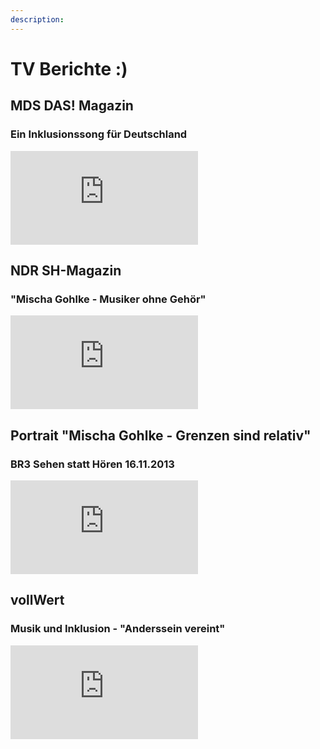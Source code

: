 ```yaml
---
description: 
---
```

# TV Berichte :)

## MDS DAS! Magazin
### Ein Inklusionssong für Deutschland


<div class="relative w-full pb-16/9">
<iframe src="https://www.youtube.com/embed/BPQpJT0kyMw?feature=oembed&origin=https://grenzen-sind-relativ.appinteractive.vercel.app" class="w-full h-full absolute" frameborder="0" allowFullscreen></iframe>
</div>


## NDR SH-Magazin
### "Mischa Gohlke - Musiker ohne Gehör"

<div class="relative w-full pb-16/9">
<iframe src="https://www.youtube.com/embed/7RohEwmDdXY?feature=oembed&origin=https://grenzen-sind-relativ.appinteractive.vercel.app" class="w-full h-full absolute" frameborder="0" allowFullscreen></iframe>
</div>
   

## Portrait "Mischa Gohlke - Grenzen sind relativ" 
### BR3 Sehen statt Hören 16.11.2013


<div class="relative w-full pb-16/9">
<iframe src="https://www.youtube.com/embed/XCACmrTMky8?feature=oembed&origin=https://grenzen-sind-relativ.appinteractive.vercel.app" class="w-full h-full absolute" frameborder="0" allowFullscreen></iframe>
</div>

## vollWert
### Musik und Inklusion - "Anderssein vereint"

<div class="relative w-full pb-16/9">
<iframe src="https://www.youtube.com/embed/LlIbuEv-7AM?feature=oembed&origin=https://grenzen-sind-relativ.appinteractive.vercel.app" class="w-full h-full absolute" frameborder="0" allowFullscreen></iframe>
</div>
